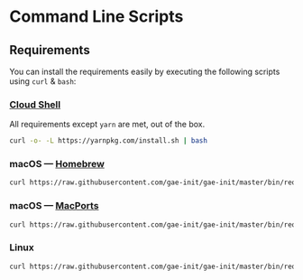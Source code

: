 # Command Line Scripts

## Requirements

You can install the requirements easily by executing the following scripts using `curl` & `bash`:

### [Cloud Shell](https://cloud.google.com/shell/)

All requirements except `yarn` are met, out of the box.
```bash
curl -o- -L https://yarnpkg.com/install.sh | bash
```

### macOS — [Homebrew](http://brew.sh/)

```bash
curl https://raw.githubusercontent.com/gae-init/gae-init/master/bin/requirements_osx_brew.sh | bash
```

### macOS — [MacPorts](https://www.macports.org/)

```bash
curl https://raw.githubusercontent.com/gae-init/gae-init/master/bin/requirements_osx_port.sh | bash
```

### Linux

```bash
curl https://raw.githubusercontent.com/gae-init/gae-init/master/bin/requirements_linux.sh | bash
```
